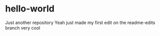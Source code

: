 # hello-world
Just another repository
Yeah just made my first edit on the readme-edits branch very cool
